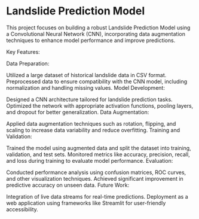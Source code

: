 # Landslide Prediction Model
This project focuses on building a robust Landslide Prediction Model using a Convolutional Neural Network (CNN), incorporating data augmentation techniques to enhance model performance and improve predictions.

Key Features: 

Data Preparation:

Utilized a large dataset of historical landslide data in CSV format.
Preprocessed data to ensure compatibility with the CNN model, including normalization and handling missing values.
Model Development:

Designed a CNN architecture tailored for landslide prediction tasks.
Optimized the network with appropriate activation functions, pooling layers, and dropout for better generalization.
Data Augmentation:

Applied data augmentation techniques such as rotation, flipping, and scaling to increase data variability and reduce overfitting.
Training and Validation:

Trained the model using augmented data and split the dataset into training, validation, and test sets.
Monitored metrics like accuracy, precision, recall, and loss during training to evaluate model performance.
Evaluation:

Conducted performance analysis using confusion matrices, ROC curves, and other visualization techniques.
Achieved significant improvement in predictive accuracy on unseen data.
Future Work:

Integration of live data streams for real-time predictions.
Deployment as a web application using frameworks like Streamlit for user-friendly accessibility.

